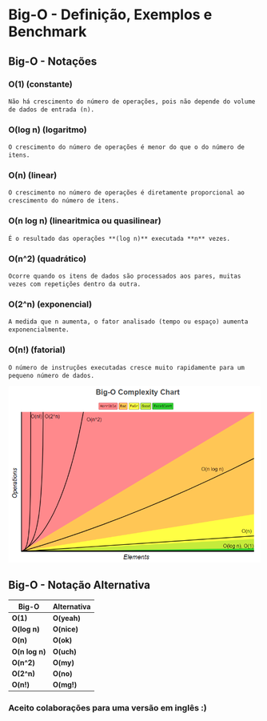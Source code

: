 # Big-O - Definição, Exemplos e Benchmark

## **Big-O - Notações**

### O(1) (constante)
    Não há crescimento do número de operações, pois não depende do volume de dados de entrada (n).
### O(log n) (logaritmo) 
    O crescimento do número de operações é menor do que o do número de itens.
### O(n) (linear)
    O crescimento no número de operações é diretamente proporcional ao crescimento do número de itens.
### O(n log n) (linearitmica ou quasilinear)
    É o resultado das operações **(log n)** executada **n** vezes.
### O(n^2) (quadrático)
    Ocorre quando os itens de dados são processados aos pares, muitas vezes com repetições dentro da outra.
### O(2^n) (exponencial)
    A medida que n aumenta, o fator analisado (tempo ou espaço) aumenta exponencialmente.
### O(n!) (fatorial)
    O número de instruções executadas cresce muito rapidamente para um pequeno número de dados.

![Screenshot](assets/big-o-complexity-chart.png)

## **Big-O - Notação Alternativa**

| Big-O         | Alternativa   |
| ------------- | ------------- |
| **O(1)**  		| **O(yeah)**		|
| **O(log n)** 	| **O(nice)**		|
| **O(n)** 		  | **O(ok)**			|
| **O(n log n)**| **O(uch)**  	|
| **O(n^2)** 		| **O(my)** 	 	|
| **O(2^n)**  	| **O(no)**	 		|
| **O(n!)**			| **O(mg!)**  	|

### Aceito colaborações para uma versão em inglês :)
